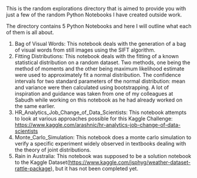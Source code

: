 This is the random explorations directory that is aimed to provide you with just a few of the random Python Notebooks I have created outside work.

The directory contains 5 Python Notebooks and here I will outline what each of them is all about.

1. Bag of Visual Words: This notebook deals with the generation of a bag of visual words from still images using the SIFT algorithm.
2. Fitting Distributions: This notebook deals with the fitting of a known statistical distribution on a random dataset. Two methods, one being the method of moments and the other being maximum likelihood estimate were used to approximately fit a normal distribution. The confidence intervals for two standard parameters of the normal distribution: mean and variance were then calculated using bootstrapping. A lot of inspiration and guidance was taken from one of my colleagues at Sabudh while working on this notebook as he had already worked on the same earlier.
3. HR_Analytics_Job_Change_of_Data_Scientists: This notebook attempts to look at various approaches possible for this Kaggle Challenge: https://www.kaggle.com/arashnic/hr-analytics-job-change-of-data-scientists
4. Monte_Carlo_Simulation: This notebook does a monte carlo simulation to verify a specific experiment widely observed in textbooks dealing with the theory of joint distributions.
5. Rain in Australia: This notebook was supposed to be a solution notebook to the Kaggle Dataset(https://www.kaggle.com/jsphyg/weather-dataset-rattle-package), but it has not been completed yet.
